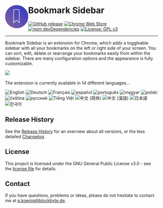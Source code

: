# Bookmark Sidebar <img src="dist/img/icon/256x256.webp" width="76" align="left" />

[![GitHub release](https://img.shields.io/github/release/kiuryy/bookmark_sidebar.svg)](https://github.com/Kiuryy/Bookmark_Sidebar/releases)
[![Chrome Web Store](https://img.shields.io/chrome-web-store/d/jdbnofccmhefkmjbkkdkfiicjkgofkdh.svg)](https://chrome.google.com/webstore/detail/bookmark-sidebar/jdbnofccmhefkmjbkkdkfiicjkgofkdh)
[![npm devDependencies](https://david-dm.org/kiuryy/bookmark_sidebar/dev-status.svg)](https://david-dm.org/kiuryy/bookmark_sidebar?type=dev)
[![License: GPL v3](https://img.shields.io/badge/License-GPL_v3-lightgray.svg)](https://www.gnu.org/licenses/gpl-3.0)

---

Bookmark Sidebar is an extension for Chrome, which adds a toggleable sidebar with all your bookmarks on the left or right side of your screen. You can sort, edit, delete or rearrange your bookmarks easily from within the sidebar. There are many configuration options and the appearance is fully customizable. 

<a href="https://chrome.google.com/webstore/detail/bookmark-sidebar/jdbnofccmhefkmjbkkdkfiicjkgofkdh" target="_blank">
<img src="https://blockbyte.de/img/extensions/chromeWebStore.png" width="200" />
</a>

The extension is currently available in 14 different languages...

![English](https://img.shields.io/badge/English--green.svg?style=flat-square)
![Deutsch](https://img.shields.io/badge/Deutsch--green.svg?style=flat-square)
![Français](https://img.shields.io/badge/Français--green.svg?style=flat-square)
![español](https://img.shields.io/badge/español--green.svg?style=flat-square)
![português](https://img.shields.io/badge/português--green.svg?style=flat-square)
![magyar](https://img.shields.io/badge/magyar--green.svg?style=flat-square)
![polski](https://img.shields.io/badge/polski--green.svg?style=flat-square)
![čeština](https://img.shields.io/badge/čeština--green.svg?style=flat-square)
![русский](https://img.shields.io/badge/русский--green.svg?style=flat-square)
![Tiếng Việt](https://img.shields.io/badge/Tiếng_Việt--green.svg?style=flat-square)
![中文 (简体)](https://img.shields.io/badge/中文_(简体)--green.svg?style=flat-square)
![中文 (漢語)](https://img.shields.io/badge/中文_(漢語)--green.svg?style=flat-square)
![日本語](https://img.shields.io/badge/日本語--green.svg?style=flat-square)
![한국어](https://img.shields.io/badge/한국어--green.svg?style=flat-square)

## Release History
See the [Release History](https://github.com/Kiuryy/Bookmark_Sidebar/releases) for an overview about all versions, or the less detailed [Changelog](changelog.md).

## License

This project is licensed under the GNU General Public License v3.0 - see the [license file](license.txt) for details.

## Contact

If you have questions, problems or ideas, please do not hesitate to contact me at <a href="mailto:p.koenig@blockbyte.de">p.koenig@blockbyte.de</a>.

